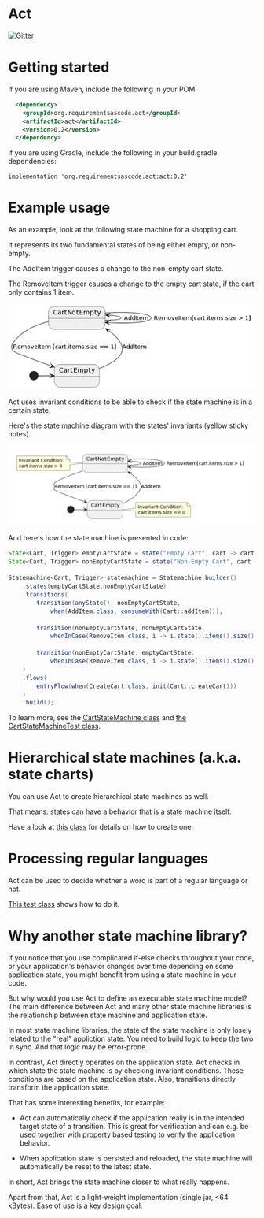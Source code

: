 Act
===
[![Gitter](https://badges.gitter.im/requirementsascode/community.svg)](https://gitter.im/requirementsascode/community?utm_source=badge&utm_medium=badge&utm_campaign=pr-badge)

# Getting started
If you are using Maven, include the following in your POM:

``` xml
  <dependency>
    <groupId>org.requirementsascode.act</groupId>
    <artifactId>act</artifactId>
    <version>0.2</version>
  </dependency>
```

If you are using Gradle, include the following in your build.gradle dependencies:

```
implementation 'org.requirementsascode.act:act:0.2'
```

# Example usage

As an example, look at the following state machine for a shopping cart.

It represents its two fundamental states of being either empty, or non-empty.

The AddItem trigger causes a change to the non-empty cart state.

The RemoveItem trigger causes a change to the empty cart state, if the cart only contains 1 item.

![Image of a statemachine of a shopping cart, with two states](https://github.com/bertilmuth/act/blob/main/doc/flat_statemachine_without_invariants_diagram.png)

Act uses invariant conditions to be able to check if the state machine is in a certain state.

Here's the state machine diagram with the states' invariants (yellow sticky notes).

![Image of a statemachine of a shopping cart, with two states and invariants](https://github.com/bertilmuth/act/blob/main/doc/flat_statemachine_diagram.png)

And here's how the state machine is presented in code:

``` java
State<Cart, Trigger> emptyCartState = state("Empty Cart", cart -> cart != null && cart.items().size() == 0);
State<Cart, Trigger> nonEmptyCartState = state("Non-Empty Cart", cart -> cart != null && cart.items().size() > 0);

Statemachine<Cart, Trigger> statemachine = Statemachine.builder()
	.states(emptyCartState,nonEmptyCartState)
	.transitions(
		transition(anyState(), nonEmptyCartState, 
			when(AddItem.class, consumeWith(Cart::addItem))),
		
		transition(nonEmptyCartState, nonEmptyCartState, 
			whenInCase(RemoveItem.class, i -> i.state().items().size() > 1, supplyWith(Cart::removeItem))),
		
		transition(nonEmptyCartState, emptyCartState, 
			whenInCase(RemoveItem.class, i -> i.state().items().size() == 1, supplyWith(Cart::removeItem)))
	)
	.flows(
		entryFlow(when(CreateCart.class, init(Cart::createCart)))
	)
	.build();
```

To learn more, see the [CartStateMachine class](https://github.com/bertilmuth/act/blob/main/src/test/java/org/requirementsascode/act/statemachine/testdata/CartStateMachine.java)
and [the CartStateMachineTest class](https://github.com/bertilmuth/act/blob/main/src/test/java/org/requirementsascode/act/statemachine/CartStateMachineTest.java).

# Hierarchical state machines (a.k.a. state charts)
You can use Act to create hierarchical state machines as well.

That means: states can have a behavior that is a state machine itself.

Have a look at [this class](https://github.com/bertilmuth/act/blob/main/src/test/java/org/requirementsascode/act/statemachine/testdata/HierarchicalCart.java) for details on how to create one.

# Processing regular languages
Act can be used to decide whether a word is part of a regular language or not.

[This test class](https://github.com/bertilmuth/act/blob/main/src/test/java/org/requirementsascode/act/statemachine/RegularLanguageTest.java) shows how to do it. 

# Why another state machine library?
If you notice that you use complicated if-else checks throughout your code, or your application's behavior
changes over time depending on some application state, you might benefit from using a state machine in your code.

But why would you use Act to define an executable state machine model?
The main difference between Act and many other state machine libraries is the relationship between state machine and application state.

In most state machine libraries, the state of the state machine is only losely related to the "real" appliction state. 
You need to build logic to keep the two in sync. And that logic may be error-prone.

In contrast, Act directly operates on the application state. Act checks in which state the state machine is by checking invariant conditions. These conditions are based on the application state. Also, transitions directly transform the application state.

That has some interesting benefits, for example:

* Act can automatically check if the application really is in the intended target state of a transition. This is great for verification and can e.g. be used together with property based testing to verify the application behavior.

* When application state is persisted and reloaded, the state machine will automatically be reset to the latest state. 

In short, Act brings the state machine closer to what really happens.

Apart from that, Act is a light-weight implementation (single jar, <64 kBytes).
Ease of use is a key design goal. 
